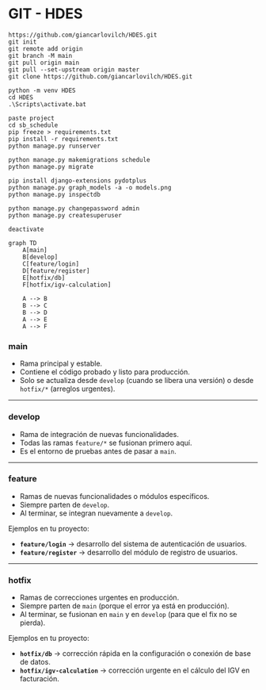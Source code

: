 # GIT - HDES

```
https://github.com/giancarlovilch/HDES.git
git init
git remote add origin 
git branch -M main
git pull origin main
git pull --set-upstream origin master
git clone https://github.com/giancarlovilch/HDES.git

```

```
python -m venv HDES
cd HDES
.\Scripts\activate.bat
```

```
paste project
cd sb_schedule
pip freeze > requirements.txt
pip install -r requirements.txt
python manage.py runserver
```

```
python manage.py makemigrations schedule
python manage.py migrate
```

```
pip install django-extensions pydotplus
python manage.py graph_models -a -o models.png
python manage.py inspectdb

```

```
python manage.py changepassword admin
python manage.py createsuperuser

```

```
deactivate

```






```mermaid
graph TD
    A[main]
    B[develop]
    C[feature/login]
    D[feature/register]
    E[hotfix/db]
    F[hotfix/igv-calculation]

    A --> B
    B --> C
    B --> D
    A --> E
    A --> F

```

### **main**

- Rama principal y estable.
- Contiene el código probado y listo para producción.
- Solo se actualiza desde `develop` (cuando se libera una versión) o desde `hotfix/*` (arreglos urgentes).

------

### **develop**

- Rama de integración de nuevas funcionalidades.
- Todas las ramas `feature/*` se fusionan primero aquí.
- Es el entorno de pruebas antes de pasar a `main`.

------

### **feature**

- Ramas de nuevas funcionalidades o módulos específicos.
- Siempre parten de `develop`.
- Al terminar, se integran nuevamente a `develop`.

Ejemplos en tu proyecto:

- **`feature/login`** → desarrollo del sistema de autenticación de usuarios.
- **`feature/register`** → desarrollo del módulo de registro de usuarios.

------

### **hotfix**

- Ramas de correcciones urgentes en producción.
- Siempre parten de `main` (porque el error ya está en producción).
- Al terminar, se fusionan en `main` y en `develop` (para que el fix no se pierda).

Ejemplos en tu proyecto:

- **`hotfix/db`** → corrección rápida en la configuración o conexión de base de datos.
- **`hotfix/igv-calculation`** → corrección urgente en el cálculo del IGV en facturación.
